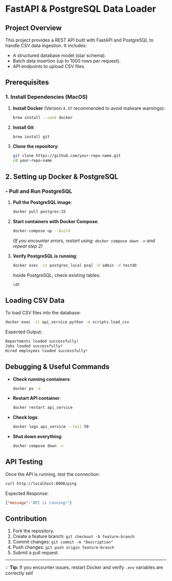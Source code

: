 # FastAPI & PostgreSQL Data Loader

## Project Overview
This project provides a REST API built with FastAPI and PostgreSQL to handle CSV data ingestion. It includes:
- A structured database model (star schema).
- Batch data insertion (up to 1000 rows per request).
- API endpoints to upload CSV files.

## Prerequisites

### 1. Install Dependencies (MacOS)
1. **Install Docker** (Version `4.37` recommended to avoid malware warnings):
   ```bash
   brew install --cask docker
   ```
2. **Install Git**:
   ```bash
   brew install git
   ```
3. **Clone the repository**:
   ```bash
   git clone https://github.com/your-repo-name.git
   cd your-repo-name
   ```

## 2. Setting up Docker & PostgreSQL

### - Pull and Run PostgreSQL
1. **Pull the PostgreSQL image**:
   ```bash
   docker pull postgres:15
   ```
2. **Start containers with Docker Compose**:
   ```bash
   docker-compose up --build
   ```
   _(If you encounter errors, restart using: `docker compose down -v` and repeat step 2)_

3. **Verify PostgreSQL is running**:
   ```bash
   docker exec -it postgres_local psql -U admin -d testdb
   ```
   Inside PostgreSQL, check existing tables:
   ```sql
   \dt
   ```

## Loading CSV Data

To load CSV files into the database:

```bash
docker exec -it api_service python -m scripts.load_csv
```

Expected Output:
```bash
Departments loaded successfully!
Jobs loaded successfully!
Hired employees loaded successfully!
```

## Debugging & Useful Commands

- **Check running containers**:
  ```bash
  docker ps -a
  ```
- **Restart API container**:
  ```bash
  docker restart api_service
  ```
- **Check logs**:
  ```bash
  docker logs api_service --tail 50
  ```
- **Shut down everything**:
  ```bash
  docker compose down -v
  ```

## API Testing

Once the API is running, test the connection:
```bash
curl http://localhost:8000/ping
```
Expected Response:
```json
{"message":"API is running!"}
```

## Contribution
1. Fork the repository.
2. Create a feature branch: `git checkout -b feature-branch`
3. Commit changes: `git commit -m "Description"`
4. Push changes: `git push origin feature-branch`
5. Submit a pull request.

---

💡 **Tip:** If you encounter issues, restart Docker and verify `.env` variables are correctly set!
